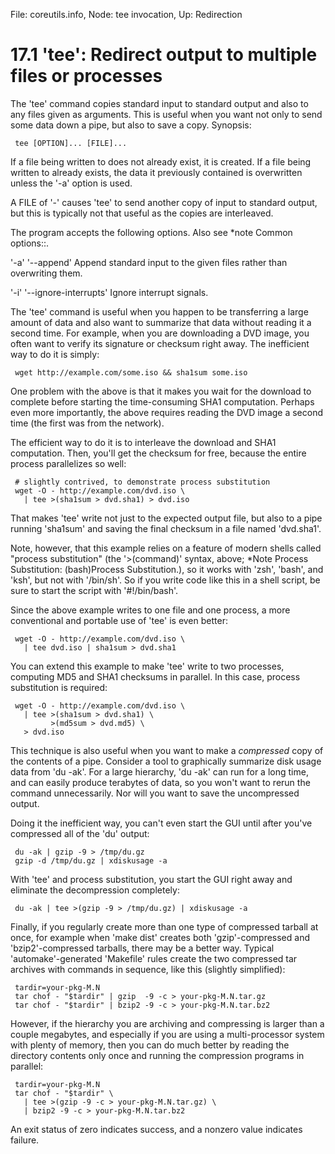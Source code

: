 File: coreutils.info,  Node: tee invocation,  Up: Redirection

17.1 'tee': Redirect output to multiple files or processes
==========================================================

The 'tee' command copies standard input to standard output and also to
any files given as arguments.  This is useful when you want not only to
send some data down a pipe, but also to save a copy.  Synopsis:

     tee [OPTION]... [FILE]...

   If a file being written to does not already exist, it is created.  If
a file being written to already exists, the data it previously contained
is overwritten unless the '-a' option is used.

   A FILE of '-' causes 'tee' to send another copy of input to standard
output, but this is typically not that useful as the copies are
interleaved.

   The program accepts the following options.  Also see *note Common
options::.

'-a'
'--append'
     Append standard input to the given files rather than overwriting
     them.

'-i'
'--ignore-interrupts'
     Ignore interrupt signals.

   The 'tee' command is useful when you happen to be transferring a
large amount of data and also want to summarize that data without
reading it a second time.  For example, when you are downloading a DVD
image, you often want to verify its signature or checksum right away.
The inefficient way to do it is simply:

     wget http://example.com/some.iso && sha1sum some.iso

   One problem with the above is that it makes you wait for the download
to complete before starting the time-consuming SHA1 computation.
Perhaps even more importantly, the above requires reading the DVD image
a second time (the first was from the network).

   The efficient way to do it is to interleave the download and SHA1
computation.  Then, you'll get the checksum for free, because the entire
process parallelizes so well:

     # slightly contrived, to demonstrate process substitution
     wget -O - http://example.com/dvd.iso \
       | tee >(sha1sum > dvd.sha1) > dvd.iso

   That makes 'tee' write not just to the expected output file, but also
to a pipe running 'sha1sum' and saving the final checksum in a file
named 'dvd.sha1'.

   Note, however, that this example relies on a feature of modern shells
called "process substitution" (the '>(command)' syntax, above; *Note
Process Substitution: (bash)Process Substitution.), so it works with
'zsh', 'bash', and 'ksh', but not with '/bin/sh'.  So if you write code
like this in a shell script, be sure to start the script with
'#!/bin/bash'.

   Since the above example writes to one file and one process, a more
conventional and portable use of 'tee' is even better:

     wget -O - http://example.com/dvd.iso \
       | tee dvd.iso | sha1sum > dvd.sha1

   You can extend this example to make 'tee' write to two processes,
computing MD5 and SHA1 checksums in parallel.  In this case, process
substitution is required:

     wget -O - http://example.com/dvd.iso \
       | tee >(sha1sum > dvd.sha1) \
             >(md5sum > dvd.md5) \
       > dvd.iso

   This technique is also useful when you want to make a _compressed_
copy of the contents of a pipe.  Consider a tool to graphically
summarize disk usage data from 'du -ak'.  For a large hierarchy, 'du
-ak' can run for a long time, and can easily produce terabytes of data,
so you won't want to rerun the command unnecessarily.  Nor will you want
to save the uncompressed output.

   Doing it the inefficient way, you can't even start the GUI until
after you've compressed all of the 'du' output:

     du -ak | gzip -9 > /tmp/du.gz
     gzip -d /tmp/du.gz | xdiskusage -a

   With 'tee' and process substitution, you start the GUI right away and
eliminate the decompression completely:

     du -ak | tee >(gzip -9 > /tmp/du.gz) | xdiskusage -a

   Finally, if you regularly create more than one type of compressed
tarball at once, for example when 'make dist' creates both
'gzip'-compressed and 'bzip2'-compressed tarballs, there may be a better
way.  Typical 'automake'-generated 'Makefile' rules create the two
compressed tar archives with commands in sequence, like this (slightly
simplified):

     tardir=your-pkg-M.N
     tar chof - "$tardir" | gzip  -9 -c > your-pkg-M.N.tar.gz
     tar chof - "$tardir" | bzip2 -9 -c > your-pkg-M.N.tar.bz2

   However, if the hierarchy you are archiving and compressing is larger
than a couple megabytes, and especially if you are using a
multi-processor system with plenty of memory, then you can do much
better by reading the directory contents only once and running the
compression programs in parallel:

     tardir=your-pkg-M.N
     tar chof - "$tardir" \
       | tee >(gzip -9 -c > your-pkg-M.N.tar.gz) \
       | bzip2 -9 -c > your-pkg-M.N.tar.bz2

   An exit status of zero indicates success, and a nonzero value
indicates failure.

